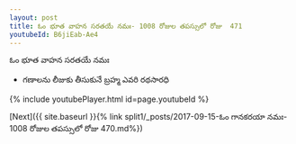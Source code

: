 ```yaml
---
layout: post
title: ఓం భూత వాహన సరతయే నమః- 1008 రోజుల తపస్సులో రోజు  471
youtubeId: B6jiEab-Ae4
---
```

 
 
 ఓం భూత వాహన సరతయే నమః  
 
 -  గణాలను లీజుకు తీసుకునే బ్రహ్మ ఎవరి రథసారధి 
 
  
 
  
 
 
 
 
 
 


{% include youtubePlayer.html id=page.youtubeId %}
 
[Next]({{ site.baseurl }}{% link  split1/_posts/2017-09-15-ఓం గానకరయా నమః- 1008 రోజుల తపస్సులో రోజు  470.md%})
 
